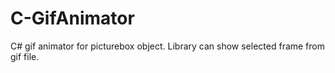 # C-GifAnimator
C# gif animator for picturebox object. Library can show selected frame from gif file.
